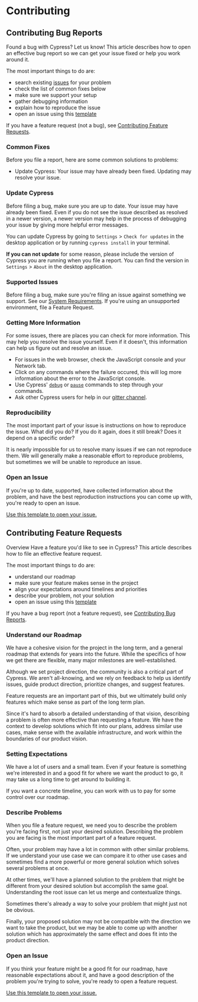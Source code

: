 # Contributing

## Contributing Bug Reports

Found a bug with Cypress? Let us know! This article describes how to open an effective bug report so we can get your issue fixed or help you work around it.

The most important things to do are:

- search existing [issues](https://github.com/cypress-io/cypress/issues) for your problem
- check the list of common fixes below
- make sure we support your setup
- gather debugging information
- explain how to reproduce the issue
- open an issue using this [template](https://github.com/cypress-io/cypress/issues/new?body=**Description**%0A*Include%20a%20high%20level%20description%20of%20the%20feature%20or%20error%20here%20including%20steps%20of%20how%20to%20recreate.%20Include%20any%20benefits%2C%20challenges%20or%20considerations.*%0A%0A**Code**%0A*Include%20the%20commands%20used*%0A%0A**Steps%20To%20Reproduce**%0A-%20%5B%20%5D%20Steps%0A-%20%5B%20%5D%20To%0A-%20%5B%20%5D%20Reproduce%2FFix%0A%0A**Additional%20Info**%0A*Include%20any%20images%2C%20notes%2C%20or%20whatever.*%0A)

If you have a feature request (not a bug), see [Contributing Feature Requests](#contributing-feature-requests).

### Common Fixes
Before you file a report, here are some common solutions to problems:

- Update Cypress: Your issue may have already been fixed. Updating may resolve your issue.

### Update Cypress

Before filing a bug, make sure you are up to date. Your issue may have already been fixed. Even if you do not see the issue described as resolved in a newer version, a newer version may help in the process of debugging your issue by giving more helpful error messages.

You can update Cypress by going to `Settings` > `Check for updates` in the desktop application or by running `cypress install` in your terminal.

**If you can not update** for some reason, please include the version of Cypress you are running when you file a report. You can find the version in `Settings` > `About` in the desktop application.

### Supported Issues

Before filing a bug, make sure you're filing an issue against something we support. See our [System Requirements](https://github.com/cypress-io/cypress/wiki/getting-started#system-requirements). If you're using an unsupported environment, file a Feature Request.

### Getting More Information

For some issues, there are places you can check for more information. This may help you resolve the issue yourself. Even if it doesn't, this information can help us figure out and resolve an issue.

- For issues in the web browser, check the JavaScript console and your Network tab.
- Click on any commands where the failure occured, this will log more information about the error to the JavaScript console.
- Use Cypress' [`debug`](https://github.com/cypress-io/cypress/wiki/debug) or [`pause`](https://github.com/cypress-io/cypress/wiki/pause) commands to step through your commands.
- Ask other Cypress users for help in our [gitter channel](https://gitter.im/cypress-io/cypress).

### Reproducibility

The most important part of your issue is instructions on how to reproduce the issue. What did you do? If you do it again, does it still break? Does it depend on a specific order?

It is nearly impossible for us to resolve many issues if we can not reproduce them. We will generally make a reasonable effort to reproduce problems, but sometimes we will be unable to reproduce an issue.

### Open an Issue

If you're up to date, supported, have collected information about the problem, and have the best reproduction instructions you can come up with, you're ready to open an issue.

[Use this template to open your issue.](https://github.com/cypress-io/cypress/issues/new?body=**Description**%0A*Include%20a%20high%20level%20description%20of%20the%20feature%20or%20error%20here%20including%20steps%20of%20how%20to%20recreate.%20Include%20any%20benefits%2C%20challenges%20or%20considerations.*%0A%0A**Code**%0A*Include%20the%20commands%20used*%0A%0A**Steps%20To%20Reproduce**%0A-%20%5B%20%5D%20Steps%0A-%20%5B%20%5D%20To%0A-%20%5B%20%5D%20Reproduce%2FFix%0A%0A**Additional%20Info**%0A*Include%20any%20images%2C%20notes%2C%20or%20whatever.*%0A)

## Contributing Feature Requests

Overview
Have a feature you'd like to see in Cypress? This article describes how to file an effective feature request.

The most important things to do are:

- understand our roadmap
- make sure your feature makes sense in the project
- align your expectations around timelines and priorities
- describe your problem, not your solution
- open an issue using this [template]()

If you have a bug report (not a feature request), see [Contributing Bug Reports](#contributing-bug-reports).

### Understand our Roadmap

We have a cohesive vision for the project in the long term, and a general roadmap that extends for years into the future. While the specifics of how we get there are flexible, many major milestones are well-established.

Although we set project direction, the community is also a critical part of Cypress. We aren't all-knowing, and we rely on feedback to help us identify issues, guide product direction, prioritize changes, and suggest features.

Feature requests are an important part of this, but we ultimately build only features which make sense as part of the long term plan.

Since it's hard to absorb a detailed understanding of that vision, describing a problem is often more effective than requesting a feature. We have the context to develop solutions which fit into our plans, address similar use cases, make sense with the available infrastructure, and work within the boundaries of our product vision.

### Setting Expectations

We have a lot of users and a small team. Even if your feature is something we're interested in and a good fit for where we want the product to go, it may take us a long time to get around to building it.

If you want a concrete timeline, you can work with us to pay for some control over our roadmap.

### Describe Problems

When you file a feature request, we need you to describe the problem you're facing first, not just your desired solution. Describing the problem you are facing is the most important part of a feature request.

Often, your problem may have a lot in common with other similar problems. If we understand your use case we can compare it to other use cases and sometimes find a more powerful or more general solution which solves several problems at once.

At other times, we'll have a planned solution to the problem that might be different from your desired solution but accomplish the same goal. Understanding the root issue can let us merge and contextualize things.

Sometimes there's already a way to solve your problem that might just not be obvious.

Finally, your proposed solution may not be compatible with the direction we want to take the product, but we may be able to come up with another solution which has approximately the same effect and does fit into the product direction.

### Open an Issue

If you think your feature might be a good fit for our roadmap, have reasonable expectations about it, and have a good description of the problem you're trying to solve, you're ready to open a feature request.

[Use this template to open your issue.](https://github.com/cypress-io/cypress/issues/new?body=**Description**%0A*Include%20a%20high%20level%20description%20of%20the%20feature%20or%20error%20here%20including%20steps%20of%20how%20to%20recreate.%20Include%20any%20benefits%2C%20challenges%20or%20considerations.*%0A%0A**Code**%0A*Include%20the%20commands%20used*%0A%0A**Steps%20To%20Reproduce**%0A-%20%5B%20%5D%20Steps%0A-%20%5B%20%5D%20To%0A-%20%5B%20%5D%20Reproduce%2FFix%0A%0A**Additional%20Info**%0A*Include%20any%20images%2C%20notes%2C%20or%20whatever.*%0A)

